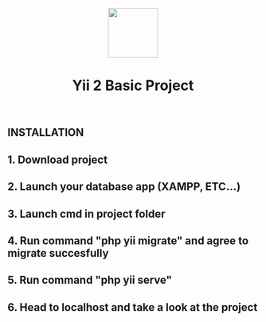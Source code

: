 <p align="center">
    <a href="https://github.com/yiisoft" target="_blank">
        <img src="https://avatars0.githubusercontent.com/u/993323" height="100px">
    </a>
    <h1 align="center">Yii 2 Basic Project</h1>
    <br>
</p>


INSTALLATION
------------

## 1. Download project
## 2. Launch your database app (XAMPP, ETC...)
## 3. Launch cmd in project folder
## 4. Run command "php yii migrate" and agree to migrate succesfully
## 5. Run command "php yii serve"
## 6. Head to localhost and take a look at the project


